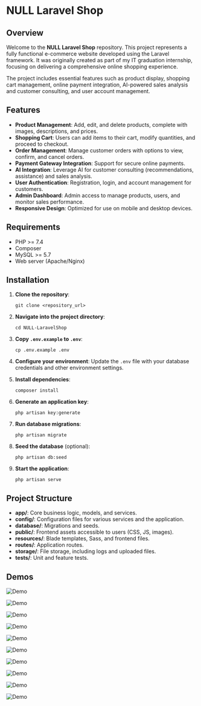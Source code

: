 # NULL Laravel Shop

## Overview

Welcome to the **NULL Laravel Shop** repository. This project represents a fully functional e-commerce website developed using the Laravel framework. It was originally created as part of my IT graduation internship, focusing on delivering a comprehensive online shopping experience. 

The project includes essential features such as product display, shopping cart management, online payment integration, AI-powered sales analysis and customer consulting, and user account management.

## Features

- **Product Management**: Add, edit, and delete products, complete with images, descriptions, and prices.
- **Shopping Cart**: Users can add items to their cart, modify quantities, and proceed to checkout.
- **Order Management**: Manage customer orders with options to view, confirm, and cancel orders.
- **Payment Gateway Integration**: Support for secure online payments.
- **AI Integration**: Leverage AI for customer consulting (recommendations, assistance) and sales analysis.
- **User Authentication**: Registration, login, and account management for customers.
- **Admin Dashboard**: Admin access to manage products, users, and monitor sales performance.
- **Responsive Design**: Optimized for use on mobile and desktop devices.

## Requirements

- PHP >= 7.4
- Composer
- MySQL >= 5.7
- Web server (Apache/Nginx)

## Installation

1. **Clone the repository**:
   ```
   git clone <repository_url>
   ```

2. **Navigate into the project directory**:
   ```
   cd NULL-LaravelShop
   ```

3. **Copy `.env.example` to `.env`**:
   ```
   cp .env.example .env
   ```

4. **Configure your environment**: 
   Update the `.env` file with your database credentials and other environment settings.

5. **Install dependencies**:
   ```
   composer install
   ```

6. **Generate an application key**:
   ```
   php artisan key:generate
   ```

7. **Run database migrations**:
   ```
   php artisan migrate
   ```

8. **Seed the database** (optional):
   ```
   php artisan db:seed
   ```

9. **Start the application**:
    ```
    php artisan serve
    ```

## Project Structure

- **app/**: Core business logic, models, and services.
- **config/**: Configuration files for various services and the application.
- **database/**: Migrations and seeds.
- **public/**: Frontend assets accessible to users (CSS, JS, images).
- **resources/**: Blade templates, Sass, and frontend files.
- **routes/**: Application routes.
- **storage/**: File storage, including logs and uploaded files.
- **tests/**: Unit and feature tests.

## Demos

![Demo](https://null-command.github.io/NULL-LaravelShop/demos_resources/1.png)

![Demo](https://null-command.github.io/NULL-LaravelShop/demos_resources/2.png)

![Demo](https://null-command.github.io/NULL-LaravelShop/demos_resources/3.png)

![Demo](hhttps://null-command.github.io/NULL-LaravelShop/demos_resources/4.png)

![Demo](https://null-command.github.io/NULL-LaravelShop/demos_resources/5.png)

![Demo](https://null-command.github.io/NULL-LaravelShop/demos_resources/6.png)

![Demo](https://null-command.github.io/NULL-LaravelShop/demos_resources/7.png)

![Demo](https://null-command.github.io/NULL-LaravelShop/demos_resources/8.png)

![Demo](https://null-command.github.io/NULL-LaravelShop/demos_resources/9.png)

![Demo](https://null-command.github.io/NULL-LaravelShop/demos_resources/10.png)